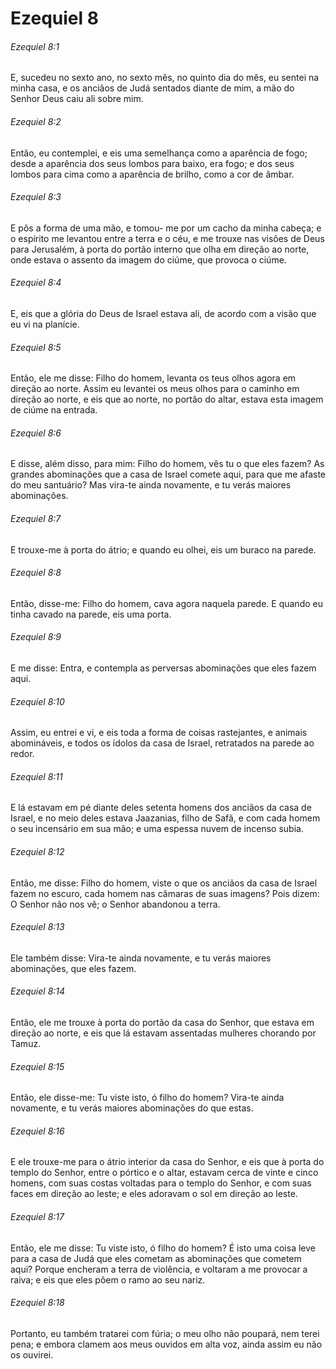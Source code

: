# Ezequiel 8

###### Ezequiel 8:1

E, sucedeu no sexto ano, no sexto mês, no quinto dia do mês, eu sentei na minha casa, e os anciãos de Judá sentados diante de mim, a mão do Senhor Deus caiu ali sobre mim.

###### Ezequiel 8:2

Então, eu contemplei, e eis uma semelhança como a aparência de fogo; desde a aparência dos seus lombos para baixo, era fogo; e dos seus lombos para cima como a aparência de brilho, como a cor de âmbar.

###### Ezequiel 8:3

E pôs a forma de uma mão, e tomou- me por um cacho da minha cabeça; e o espírito me levantou entre a terra e o céu, e me trouxe nas visões de Deus para Jerusalém, à porta do portão interno que olha em direção ao norte, onde estava o assento da imagem do ciúme, que provoca o ciúme.

###### Ezequiel 8:4

E, eis que a glória do Deus de Israel estava ali, de acordo com a visão que eu vi na planície.

###### Ezequiel 8:5

Então, ele me disse: Filho do homem, levanta os teus olhos agora em direção ao norte. Assim eu levantei os meus olhos para o caminho em direção ao norte, e eis que ao norte, no portão do altar, estava esta imagem de ciúme na entrada.

###### Ezequiel 8:6

E disse, além disso, para mim: Filho do homem, vês tu o que eles fazem? As grandes abominações que a casa de Israel comete aqui, para que me afaste do meu santuário? Mas vira-te ainda novamente, e tu verás maiores abominações.

###### Ezequiel 8:7

E trouxe-me à porta do átrio; e quando eu olhei, eis um buraco na parede.

###### Ezequiel 8:8

Então, disse-me: Filho do homem, cava agora naquela parede. E quando eu tinha cavado na parede, eis uma porta.

###### Ezequiel 8:9

E me disse: Entra, e contempla as perversas abominações que eles fazem aqui.

###### Ezequiel 8:10

Assim, eu entrei e vi, e eis toda a forma de coisas rastejantes, e animais abomináveis, e todos os ídolos da casa de Israel, retratados na parede ao redor.

###### Ezequiel 8:11

E lá estavam em pé diante deles setenta homens dos anciãos da casa de Israel, e no meio deles estava Jaazanias, filho de Safã, e com cada homem o seu incensário em sua mão; e uma espessa nuvem de incenso subia.

###### Ezequiel 8:12

Então, me disse: Filho do homem, viste o que os anciãos da casa de Israel fazem no escuro, cada homem nas câmaras de suas imagens? Pois dizem: O Senhor não nos vê; o Senhor abandonou a terra.

###### Ezequiel 8:13

Ele também disse: Vira-te ainda novamente, e tu verás maiores abominações, que eles fazem.

###### Ezequiel 8:14

Então, ele me trouxe à porta do portão da casa do Senhor, que estava em direção ao norte, e eis que lá estavam assentadas mulheres chorando por Tamuz.

###### Ezequiel 8:15

Então, ele disse-me: Tu viste isto, ó filho do homem? Vira-te ainda novamente, e tu verás maiores abominações do que estas.

###### Ezequiel 8:16

E ele trouxe-me para o átrio interior da casa do Senhor, e eis que à porta do templo do Senhor, entre o pórtico e o altar, estavam cerca de vinte e cinco homens, com suas costas voltadas para o templo do Senhor, e com suas faces em direção ao leste; e eles adoravam o sol em direção ao leste.

###### Ezequiel 8:17

Então, ele me disse: Tu viste isto, ó filho do homem? É isto uma coisa leve para a casa de Judá que eles cometam as abominações que cometem aqui? Porque encheram a terra de violência, e voltaram a me provocar a raiva; e eis que eles põem o ramo ao seu nariz.

###### Ezequiel 8:18

Portanto, eu também tratarei com fúria; o meu olho não poupará, nem terei pena; e embora clamem aos meus ouvidos em alta voz, ainda assim eu não os ouvirei.

